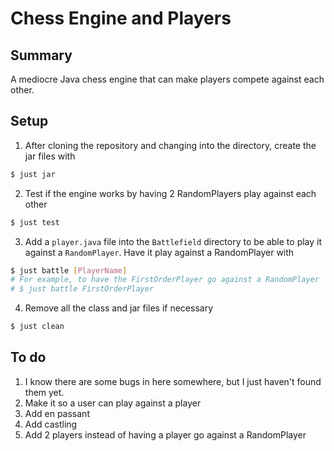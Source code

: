 # Chess Engine and Players
## Summary
A mediocre Java chess engine that can make players compete against each other.
## Setup
1) After cloning the repository and changing into the directory, create the jar files with
```sh
$ just jar
```
2) Test if the engine works by having 2 RandomPlayers play against each other
```sh
$ just test
```
3) Add a `player.java` file into the `Battlefield` directory to be able to play it against a `RandomPlayer`. Have it play against a RandomPlayer with
```sh
$ just battle [PlayerName]
# For example, to have the FirstOrderPlayer go against a RandomPlayer
# $ just battle FirstOrderPlayer
```
4) Remove all the class and jar files if necessary
```sh
$ just clean
```

## To do
1. I know there are some bugs in here somewhere, but I just haven't found them yet.
2. Make it so a user can play against a player
3. Add en passant
4. Add castling
5. Add 2 players instead of having a player go against a RandomPlayer